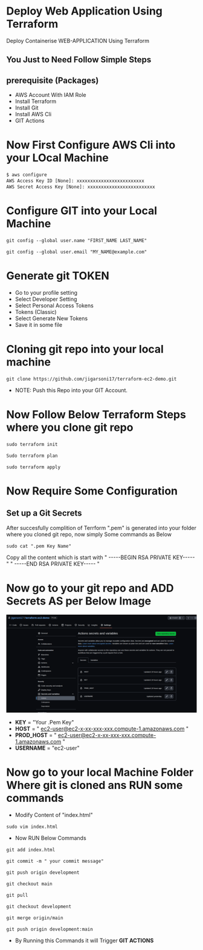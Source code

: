 
# Deploy Web Application Using Terraform

Deploy Containerise WEB-APPLICATION Using Terraform

## You Just to Need Follow Simple Steps

## prerequisite (Packages)

- AWS Account With IAM Role
- Install Terraform 
- Install Git
- Install AWS Cli
- GIT Actions


# Now First Configure AWS Cli into your LOcal Machine

```
$ aws configure
AWS Access Key ID [None]: xxxxxxxxxxxxxxxxxxxxxxxxx
AWS Secret Access Key [None]: xxxxxxxxxxxxxxxxxxxxxxxxx
```

# Configure GIT into your Local Machine

```
git config --global user.name "FIRST_NAME LAST_NAME"

```
```
git config --global user.email "MY_NAME@example.com"
```

# Generate git TOKEN 

- Go to your profile setting
- Select Developer Setting 
- Select Personal Access Tokens
- Tokens (Classic)
- Select Generate New Tokens
- Save it in some file 

# Cloning git repo into your local machine 

```
git clone https://github.com/jigarsoni17/terraform-ec2-demo.git
```
- NOTE: Push this Repo into your GIT Account.

# Now Follow Below Terraform Steps where you clone git repo

```
sudo terraform init
```

```
Sudo terraform plan
```
```
sudo terraform apply
```

# Now Require Some Configuration 

## Set up a Git Secrets 


After succesfully complition of Terrform ".pem" is generated into your folder where you cloned git repo, now simply Some commands as Below

```
sudo cat ".pem Key Name"
```


Copy all the content which is start with  " -----BEGIN RSA PRIVATE KEY----- "
" -----END RSA PRIVATE KEY----- "

# Now go to your git repo and ADD Secrets AS per Below Image

![Refrance IMAGE](https://github.com/jigarsoni17/terraform-ec2-demo/blob/c671a7eebaa3c0c64ddd734c52789bf6d4bee55e/Screenshot%20from%202023-02-09%2011-13-50.png)

- **KEY** = "Your .Pem Key"
- **HOST** = " ec2-user@ec2-x-xx-xxx-xxx.compute-1.amazonaws.com "
- **PROD_HOST** = " ec2-user@ec2-x-xx-xxx-xxx.compute-1.amazonaws.com "
- **USERNAME** = "ec2-user"


# Now go to your local Machine Folder Where git is cloned ans RUN some commands

- Modify Content of "index.html"
```
sudo vim index.html
```
- Now RUN Below Commands
```
git add index.html
```
```
git commit -m " your commit message"
```
```
git push origin development
```
```
git checkout main
```
```
git pull
```
```
git checkout development
```
```
git merge origin/main
```
```
git push origin development:main
```
-  By Running this Commands it will Trigger **GIT ACTIONS** 

